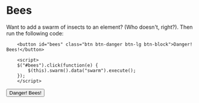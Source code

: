 # Bees

Want to add a swarm of insects to an element? (Who doesn't, right?). Then run the following code:


		<button id="bees" class="btn btn-danger btn-lg btn-block">Danger! Bees!</button>
		
		<script>
		$("#bees").click(function(e) {
			$(this).swarm().data("swarm").execute();
		});
		</script>
		

<button id="bees" class="btn btn-danger btn-lg btn-block">Danger! Bees!</button>

<script>
$("#bees").click(function(e) {
	$(this).swarm().data("swarm").execute();
});
</script>
